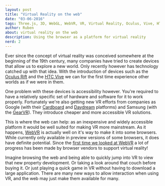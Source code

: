 ```yaml
---
layout: post
title: "Virtual Reality on the web"
date: "03-06-2016"
tags: Three.js, 3D, WebGL, WebVR, VR, Virtual Reality, Oculus, Vive, HTC, Valve
author: Ruben
about: virtual reality on the web
description: Using the browser as a platform for virtual reality
nerd: 2
---
```


Ever since the concept of virtual reality was conceived somewhere at the
beginning of the 19th century, many companies have tried to create devices that
allow us to explore a new world. Only recently however has technology catched up
with that idea. With the introduction of devices such as the [Oculus Rift] and
the [HTC Vive] we can for the first time experience other worlds as if we were
in them.

One problem with these devices is accessibility however. You're required to have
a relatively specific set of hardware and software for it to work properly.
Fortunately we're also getting new VR efforts from companies as Google (with
their [Cardboard] and [Daydream] platforms) and Samsung (with the [GearVR]).
They introduce cheaper and more accessible VR solutions.

This is where the web can help: as an inexpensive and widely accessible platform
it would be well suited for making VR more mainstream. As it happens, [WebVR]
is actually well on it's way to make it into some browsers. While currently only
available in preview versions of some browsers, it does have definite potential.
Since the [first time we looked at WebVR] a lot of progress has been made by
browser vendors to support virtual reality!

Imagine browsing the web and being able to quickly jump into VR to view that
new property development. Or taking a look around that couch before buying it.
Or just playing a quick game in VR without having to download a large
application. There are many new ways to allow interaction when using VR, and the
web may just make them available for many.

[HTC Vive]: https://www.htcvive.com/
[Oculus Rift]: https://www.oculus.com/
[Cardboard]: https://vr.google.com/cardboard/
[Daydream]: https://vr.google.com/daydream/
[GearVR]: http://www.samsung.com/global/galaxy/wearables/gear-vr/
[WebVR]: https://webvr.info/
[first time we looked at WebVR]: /2015/04/03/webvr-and-threejs/
